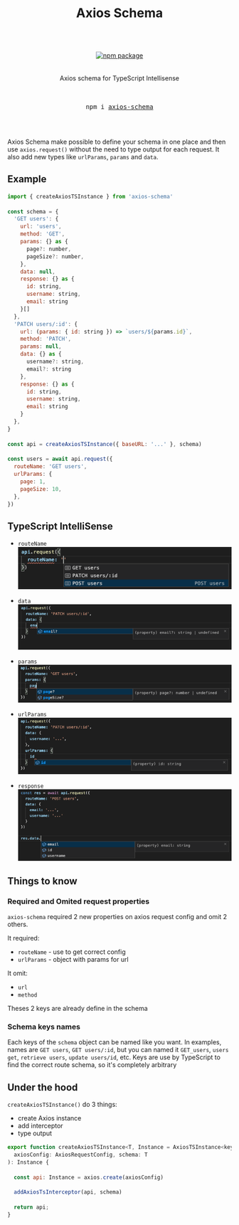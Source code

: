 <div align="center">
  <h1>
    Axios Schema
    <br/>
    <br/>
  </h1>
    <br/>
    <a href="https://www.npmjs.com/package/axios-schema">
      <img src="https://img.shields.io/npm/v/axios-schema.svg" alt="npm package" />
    </a>
    <br/>
    <br/>
    <br/>
    Axios schema for TypeScript Intellisense
    <br/>
  <br/>
  <br/>
  <pre>npm i <a href="https://www.npmjs.com/package/react-resources-store">axios-schema</a></pre>
  <br/>
  <br/>
</div>


Axios Schema make possible to define your schema in one place and then use `axios.request()` without the need to type output for each request. It also add new types like `urlParams`, `params` and `data`.

## Example

```js
import { createAxiosTSInstance } from 'axios-schema'

const schema = {
  'GET users': {
    url: 'users',
    method: 'GET',
    params: {} as {
      page?: number,
      pageSize?: number,
    },
    data: null,
    response: {} as {
      id: string,
      username: string,
      email: string
    }[]
  },
  'PATCH users/:id': {
    url: (params: { id: string }) => `users/${params.id}`,
    method: 'PATCH',
    params: null,
    data: {} as {
      username?: string,
      email?: string
    },
    response: {} as {
      id: string,
      username: string,
      email: string
    }
  },
}

const api = createAxiosTSInstance({ baseURL: '...' }, schema)

const users = await api.request({
  routeName: 'GET users',
  urlParams: {
    page: 1,
    pageSize: 10,
  },
})
```

## TypeScript IntelliSense

* `routeName`  
![Route Name](./img/routeName.png)

* `data`  
![Data](./img/data.png)

* `params`  
![Params](./img/params.png)

* `urlParams`  
![URL Params](./img/urlParams.png)

* `response`  
![Response](./img/responseAwait.png)

## Things to know

### Required and Omited request properties
`axios-schema` required 2 new properties on axios request config and omit 2 others.

It required:
  * `routeName` - use to get correct config
  * `urlParams` - object with params for url

It omit:
  * `url`
  * `method`

Theses 2 keys are already define in the schema

### Schema keys names

Each keys of the `schema` object can be named like you want. In examples, names are `GET users`, `GET users/:id`, but you can named it `GET_users`, `users get`, `retrieve users`, `update users/id`, etc. Keys are use by TypeScript to find the correct route schema, so it's completely arbitrary


## Under the hood

`createAxiosTSInstance()` do 3 things:
* create Axios instance
* add interceptor
* type output

```js
export function createAxiosTSInstance<T, Instance = AxiosTSInstance<keyof T, T>>(
  axiosConfig: AxiosRequestConfig, schema: T
): Instance {

  const api: Instance = axios.create(axiosConfig)

  addAxiosTsInterceptor(api, schema)

  return api;
}
```